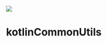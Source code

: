 [![](https://jitpack.io/v/peihua8858/kotlinCommonUtils.svg)](https://jitpack.io/#peihua8858/kotlinCommonUtils)
# kotlinCommonUtils
